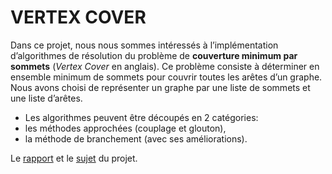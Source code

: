 # VERTEX COVER

Dans ce projet, nous nous sommes intéressés à l’implémentation d’algorithmes de résolution du problème de **couverture minimum par sommets** (_Vertex Cover_ en anglais). Ce problème consiste à déterminer en ensemble minimum de sommets pour couvrir toutes les arêtes d’un graphe.  
Nous avons choisi de représenter un graphe par une liste de sommets et une liste d’arêtes.
- Les algorithmes peuvent être découpés en 2 catégories:
- les méthodes approchées (couplage et glouton),
- la méthode de branchement (avec ses améliorations).

Le [rapport](/docs/rapport.pdf) et le [sujet](/docs/sujet.pdf) du projet.